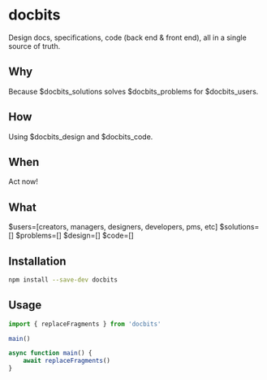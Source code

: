 # docbits

Design docs, specifications, code (back end &amp; front end), all in a single source of truth.

## Why

Because $docbits_solutions solves $docbits_problems for $docbits_users.

## How

Using $docbits_design and $docbits_code.

## When

Act now!

## What

$users=[creators, managers, designers, developers, pms, etc]
$solutions=[]
$problems=[]
$design=[]
$code=[]

## Installation

```bash
npm install --save-dev docbits
```

## Usage

```ts
import { replaceFragments } from 'docbits'

main()

async function main() {
	await replaceFragments()
}
```
